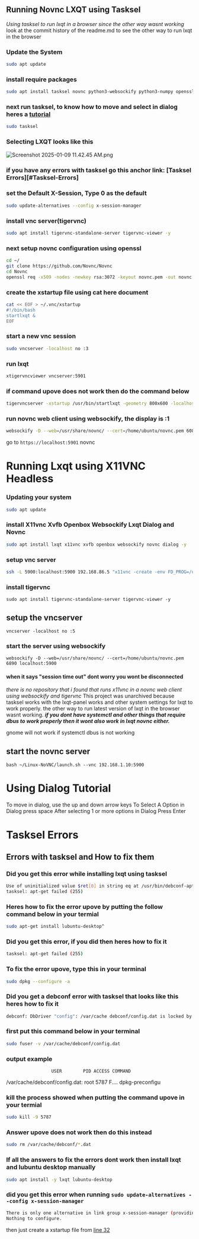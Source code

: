 
## Running Novnc LXQT using Tasksel
*Using tasksel to run lxqt in a browser since the other way wasnt working* 
look at the commit history of the readme.md to see the other way to run lxqt in the browser
### Update the System
```bash
sudo apt update
```
### install require packages
```bash
sudo apt install tasksel novnc python3-websockify python3-numpy openssl dialog -y
```
### next run tasksel, to know how to move and select in dialog heres a [tutorial](#Using-Dialog-Tutorial)
```bash
sudo tasksel
```
### Selecting LXQT looks like this
![Screenshot 2025-01-09 11.42.45 AM.png](<https://media-hosting.imagekit.io//eea7051247d9434e/Screenshot%202025-01-09%2011.42.45%20AM.png?Expires=1831049017&Key-Pair-Id=K2ZIVPTIP2VGHC&Signature=UfYNkQG1H~dBfUE9W6D89Yi-LlpgBTkD2BF6Pr6l4iUXYyid3nByOt55CC1yCxbK0HpqcW69P9Sco1wFbdvRyRyQGtS8va0G9bfRSNXAgcqgU7BPws0-ukHDvUU9r5yYXCjpZaIOSlaR0fVmhGbBTdGCaUZlgYmdlvpm8W3A39dYvFdS5Y5MZE1JQlalOMM~FkdxHpHfPvx02aRD326BEmWWAm5mIk5diW8qaBuTHHD0QnCwfkCBSxN7Z70ppOBNJeNT9cZ4-FIe6YJsEB2Nd08IsK6QwSd9s3YXBN6~UHZbcrf4D7J8yHWjE3Rq5WPdpFien2QZFlW3UhDfgt513Q__>)
### if you have any errors with tasksel go this anchor link: [Tasksel Errors][#Tasksel-Errors]
### set the Default X-Session, Type 0 as the default
```bash
sudo update-alternatives --config x-session-manager
```
### install vnc server(tigervnc)
```bash
sudo apt install tigervnc-standalone-server tigervnc-viewer -y 
```
### next setup novnc configuration using openssl
```bash
cd ~/
git clone https://github.com/Novnc/Novnc
cd Novnc
openssl req -x509 -nodes -newkey rsa:3072 -keyout novnc.pem -out novnc.pem -days 3650
```
### create the xstartup file using cat here document
```bash
cat << EOF > ~/.vnc/xstartup
#!/bin/bash
startlxqt &
EOF
```
### start a new vnc session
```bash
sudo vncserver -localhost no :3
```
### run lxqt
```bash
xtigervncviewer vncserver:5901
```
### if command upove does not work then do the command below
```bash
tigervncserver -xstartup /usr/bin/startlxqt -geometry 800x600 -localhost no :1
```
### run novnc web client using websockify, the display is :1
```bash
websockify -D --web=/usr/share/novnc/ --cert=/home/ubuntu/novnc.pem 6080 localhost:5901
```
go to `https://localhost:5901` novnc

# Running Lxqt using X11VNC Headless
### Updating your system
```bash
sudo apt update
```
### install X11vnc Xvfb Openbox Websockify Lxqt Dialog and Novnc
```bash
sudo apt install lxqt x11vnc xvfb openbox websockify novnc dialog -y
```
### setup vnc server
```bash
ssh -L 5900:localhost:5900 192.168.86.5 "x11vnc -create -env FD_PROG=/usr/bin/startlxqt -nopw -listen 127.0.0.1 -forever"
```
### install tigervnc
```
sudo apt install tigervnc-standalone-server tigervnc-viewer -y 
```
## setup the vncserver
```
vncserver -localhost no :5
```
### start the server using websockify 
```
websockify -D --web=/usr/share/novnc/ --cert=/home/ubuntu/novnc.pem 6890 localhost:5900
```
#### when it says "session time out" dont worry you wont be disconnected
*there is no repository that i found that runs x11vnc in a novnc web client using websockify and tigervnc*
This project was unarchived because tasksel works with the lxqt-panel works and other system settings for lxqt to work properly.
the other way to run latest version of lxqt in the browser wasnt working.
***if you dont have systemctl and other things that require dbus to work properly then it wont also work in lxqt novnc either.***

gnome will not work if systemctl dbus is not working
## start the novnc server
``` 
bash ~/Linux-NoVNC/launch.sh --vnc 192.168.1.10:5900
```
# Using Dialog Tutorial
To move in dialog, use the up and down arrow keys
To Select A Option in Dialog press space
After selecting 1 or more options in Dialog Press Enter
# Tasksel Errors
## Errors with tasksel and How to fix them
### Did you get this error while installing lxqt using tasksel
```bash
Use of uninitialized value $ret[0] in string eq at /usr/bin/debconf-apt-progress line 173 <STDIN> line 4.
tasksel: apt-get failed (255)
```
### Heres how to fix the error upove by putting the follow command below in your termial
```bash
sudo apt-get install lubuntu-desktop^
```
### Did you get this error, if you did then heres how to fix it
```bash
tasksel: apt-get failed (255) 
```
### To fix the error upove, type this in your terminal
```bash
sudo dpkg --configure -a
```
### Did you get a debconf error with tasksel that looks like this heres how to fix it
```bash
debconf: DbDriver "config": /var/cache debconf/config.dat is locked by another process: Resource temporarily unavailable
```
### first put this command below in your terminal
```bash
sudo fuser -v /var/cache/debconf/config.dat
```
### output example
                     USER        PID ACCESS COMMAND

/var/cache/debconf/config.dat:
                    root      5787 F.... dpkg-preconfigu
### kill the process showed when putting the command upove in your termial
```bash
sudo kill -9 5787
```
### Answer upove does not work then do this instead
```bash
sudo rm /var/cache/debconf/*.dat 
```
### If all the answers to fix the errors dont work then install lxqt and lubuntu desktop manually
```bash
sudo apt install -y lxqt lubuntu-desktop
```
### did you get this error when running `sudo update-alternatives --config x-session-manager`
```bash
There is only one alternative in link group x-session-manager (providing /usr/bin/x-session-manager): /usr/bin/startlxqt
Nothing to configure.
```
then just create a xstartup file from [line 32](#-create-the-xstartup-file-using-cat-here-document)